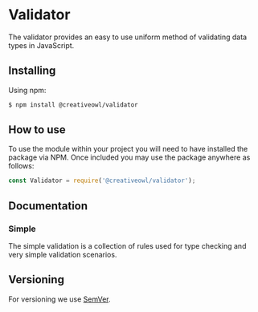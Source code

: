 # Validator

The validator provides an easy to use uniform method of validating data types in JavaScript.

## Installing

Using npm:

```bash
$ npm install @creativeowl/validator
```

## How to use

To use the module within your project you will need to have installed the package via NPM. Once included you may use the package anywhere as follows:

```js
const Validator = require('@creativeowl/validator');
```

## Documentation

### Simple

The simple validation is a collection of rules used for type checking and very simple validation scenarios.



## Versioning

For versioning we use [SemVer](http://semver.org/).
